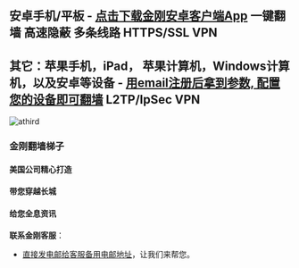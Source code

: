 ## 安卓手机/平板 - [点击下载金刚安卓客户端App](https://myfasttrack.org/midman/dl_an_1358.php) 一键翻墙 高速隐蔽 多条线路 HTTPS/SSL VPN

## 其它：苹果手机，iPad， 苹果计算机，Windows计算机，以及安卓等设备 - [用email注册后拿到参数, 配置您的设备即可翻墙](https://github.com/a2zitpro/k/blob/master/README.md) L2TP/IpSec VPN

![athird](l-w-s-athird.png)
### 金刚翻墙梯子

#### 美国公司精心打造
####     带您穿越长城
####     给您全息资讯

**联系金刚客服**：
  * [直接发电邮给客服备用电邮地址](mailto:cs@a2zitpro.com)，让我们来帮您。
